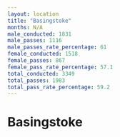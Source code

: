 ```yaml
---
layout: location
title: "Basingstoke"
months: N/A
male_conducted: 1831
male_passes: 1116
male_passes_rate_percentage: 61
female_conducted: 1518
female_passes: 867
female_pass_rate_percentage: 57.1
total_conducted: 3349
total_passes: 1983
total_pass_rate_percentage: 59.2
---
```


# Basingstoke
